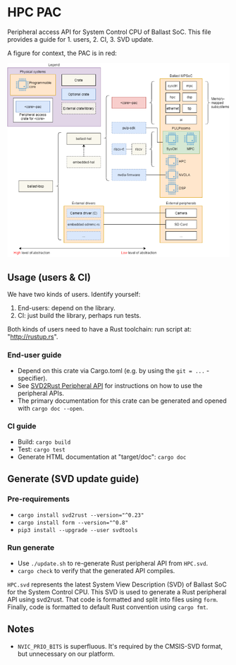 # HPC PAC

Peripheral access API for System Control CPU of Ballast SoC. This file provides a guide for 1. users, 2. CI, 3. SVD update.

A figure for context, the PAC is in red:

![PAC in context](../doc/render/ballast-bsp-architecture-pac.drawio.png)

## Usage (users & CI)

We have two kinds of users. Identify yourself:

1. End-users: depend on the library.
2. CI: just build the library, perhaps run tests.

Both kinds of users need to have a Rust toolchain: run script at: "http://rustup.rs".

### End-user guide

- Depend on this crate via Cargo.toml (e.g. by using the `git = ...` -specifier).
- See [SVD2Rust Peripheral API](https://docs.rs/svd2rust/*/svd2rust/index.html#peripheral-api)
for instructions on how to use the peripheral APIs.
- The primary documentation for this crate can be generated and opened with `cargo doc --open`.

### CI guide

- Build: `cargo build`
- Test: `cargo test`
- Generate HTML documentation at "target/doc": `cargo doc`

## Generate (SVD update guide)

### Pre-requirements

- `cargo install svd2rust --version="^0.23"`
- `cargo install form --version="^0.8"`
- `pip3 install --upgrade --user svdtools`

### Run generate

- Use `./update.sh` to re-generate Rust peripheral API from `HPC.svd`.
- `cargo check` to verify that the generated API compiles.

`HPC.svd` represents the latest System View Description (SVD) of Ballast SoC for the System
Control CPU. This SVD is used to generate a Rust peripheral API using svd2rust. That code is
formatted and split into files using `form`. Finally, code is formatted to default Rust convention
using `cargo fmt`.

## Notes

- `NVIC_PRIO_BITS` is superfluous. It's required by the CMSIS-SVD format, but unnecessary on our platform.
